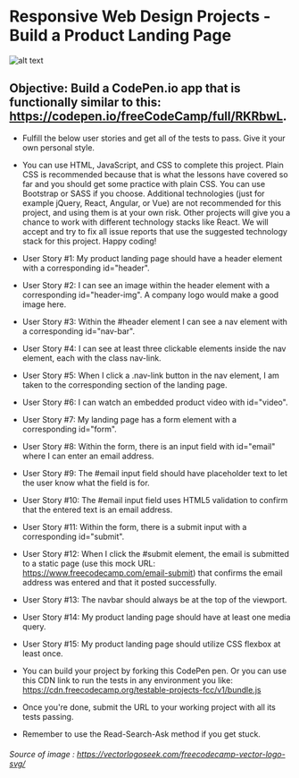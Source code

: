 # Responsive Web Design Projects - Build a Product Landing Page

![alt text](https://vectorlogoseek.com/wp-content/uploads/2019/04/freecodecamp-vector-logo.png)

## Objective: Build a CodePen.io app that is functionally similar to this: https://codepen.io/freeCodeCamp/full/RKRbwL.

- Fulfill the below user stories and get all of the tests to pass. Give it your own personal style.

- You can use HTML, JavaScript, and CSS to complete this project. Plain CSS is recommended because that is what the lessons have covered so far and you should get some practice with plain CSS. You can use Bootstrap or SASS if you choose. Additional technologies (just for example jQuery, React, Angular, or Vue) are not recommended for this project, and using them is at your own risk. Other projects will give you a chance to work with different technology stacks like React. We will accept and try to fix all issue reports that use the suggested technology stack for this project. Happy coding!

- User Story #1: My product landing page should have a header element with a corresponding id="header".

- User Story #2: I can see an image within the header element with a corresponding id="header-img". A company logo would make a good image here.

- User Story #3: Within the #header element I can see a nav element with a corresponding id="nav-bar".

- User Story #4: I can see at least three clickable elements inside the nav element, each with the class nav-link.

- User Story #5: When I click a .nav-link button in the nav element, I am taken to the corresponding section of the landing page.

- User Story #6: I can watch an embedded product video with id="video".

- User Story #7: My landing page has a form element with a corresponding id="form".

- User Story #8: Within the form, there is an input field with id="email" where I can enter an email address.

- User Story #9: The #email input field should have placeholder text to let the user know what the field is for.

- User Story #10: The #email input field uses HTML5 validation to confirm that the entered text is an email address.

- User Story #11: Within the form, there is a submit input with a corresponding id="submit".

- User Story #12: When I click the #submit element, the email is submitted to a static page (use this mock URL: https://www.freecodecamp.com/email-submit) that confirms the email address was entered and that it posted successfully.

- User Story #13: The navbar should always be at the top of the viewport.

- User Story #14: My product landing page should have at least one media query.

- User Story #15: My product landing page should utilize CSS flexbox at least once.

- You can build your project by forking this CodePen pen. Or you can use this CDN link to run the tests in any environment you like: https://cdn.freecodecamp.org/testable-projects-fcc/v1/bundle.js

- Once you're done, submit the URL to your working project with all its tests passing.

- Remember to use the Read-Search-Ask method if you get stuck.

###### Source of image : https://vectorlogoseek.com/freecodecamp-vector-logo-svg/